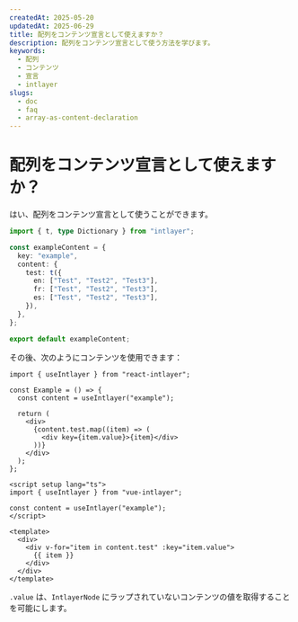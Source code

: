 ```yaml
---
createdAt: 2025-05-20
updatedAt: 2025-06-29
title: 配列をコンテンツ宣言として使えますか？
description: 配列をコンテンツ宣言として使う方法を学びます。
keywords:
  - 配列
  - コンテンツ
  - 宣言
  - intlayer
slugs:
  - doc
  - faq
  - array-as-content-declaration
---
```


# 配列をコンテンツ宣言として使えますか？

はい、配列をコンテンツ宣言として使うことができます。

```ts
import { t, type Dictionary } from "intlayer";

const exampleContent = {
  key: "example",
  content: {
    test: t({
      en: ["Test", "Test2", "Test3"],
      fr: ["Test", "Test2", "Test3"],
      es: ["Test", "Test2", "Test3"],
    }),
  },
};

export default exampleContent;
```

その後、次のようにコンテンツを使用できます：

```tsx
import { useIntlayer } from "react-intlayer";

const Example = () => {
  const content = useIntlayer("example");

  return (
    <div>
      {content.test.map((item) => (
        <div key={item.value}>{item}</div>
      ))}
    </div>
  );
};
```

```vue
<script setup lang="ts">
import { useIntlayer } from "vue-intlayer";

const content = useIntlayer("example");
</script>

<template>
  <div>
    <div v-for="item in content.test" :key="item.value">
      {{ item }}
    </div>
  </div>
</template>
```

`.value` は、`IntlayerNode` にラップされていないコンテンツの値を取得することを可能にします。

